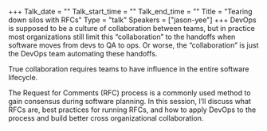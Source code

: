 +++
Talk_date = ""
Talk_start_time = ""
Talk_end_time = ""
Title = "Tearing down silos with RFCs"
Type = "talk"
Speakers = ["jason-yee"]
+++
DevOps is supposed to be a culture of collaboration between teams, but in practice most organizations still limit this “collaboration” to the handoffs when software moves from devs to QA to ops. Or worse, the “collaboration” is just the DevOps team automating these handoffs.

True collaboration requires teams to have influence in the entire software lifecycle.

The Request for Comments (RFC) process is a commonly used method to gain consensus during software planning. In this session, I’ll discuss what RFCs are, best practices for running RFCs, and how to apply DevOps to the process and build better cross organizational collaboration.
